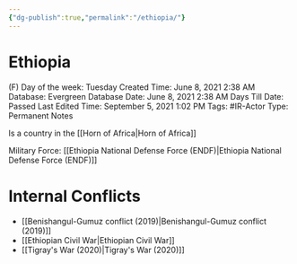 ```yaml
---
{"dg-publish":true,"permalink":"/ethiopia/"}
---
```


# Ethiopia

(F) Day of the week: Tuesday
Created Time: June 8, 2021 2:38 AM
Database: Evergreen Database
Date: June 8, 2021 2:38 AM
Days Till Date: Passed
Last Edited Time: September 5, 2021 1:02 PM
Tags: #IR-Actor
Type: Permanent Notes

Is a country in the [[Horn of Africa\|Horn of Africa]] 

Military Force: [[Ethiopia National Defense Force (ENDF)\|Ethiopia National Defense Force (ENDF)]] 

# Internal Conflicts

- [[Benishangul-Gumuz conflict (2019)\|Benishangul-Gumuz conflict (2019)]]
- [[Ethiopian Civil War\|Ethiopian Civil War]]
- [[Tigray's War (2020)\|Tigray's War (2020)]]